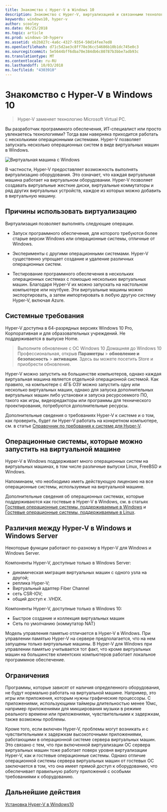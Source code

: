 ```yaml
---
title: Знакомство с Hyper-V в Windows 10
description: Знакомство с Hyper-V, виртуализацией и связанными технологиями.
keywords: windows10, hyper-v
author: scooley
ms.date: 06/25/2018
ms.topic: article
ms.prod: windows-10-hyperv
ms.assetid: eb2b827c-4a6c-4327-9354-50d14fee7ed8
ms.openlocfilehash: d71c5d2ae3c8ff78e36cc54686b10b1dc745e0c3
ms.sourcegitcommit: 5e5644bff6dba70e384db6c80787b3bbe7adb93c
ms.translationtype: MT
ms.contentlocale: ru-RU
ms.lasthandoff: 10/03/2018
ms.locfileid: "4303910"
---
```

# <a name="introduction-to-hyper-v-on-windows-10"></a>Знакомство с Hyper-V в Windows 10

> Hyper-V заменяет технологию Microsoft Virtual PC.

Вы разработчик программного обеспечения, ИТ-специалист или просто увлекаетесь технологиями? Тогда вам наверняка приходится работать с несколькими операционными системами. Hyper-V позволяет запускать несколько операционных систем в виде виртуальных машин в Windows.

![Виртуальная машина с Windows](media/HyperVNesting.png)

В частности, Hyper-V предоставляет возможность выполнять виртуализацию оборудования.  Это означает, что каждая виртуальная машина работает на виртуальном оборудовании.  Hyper-V позволяет создавать виртуальные жесткие диски, виртуальные коммутаторы и ряд других виртуальных устройств, каждое из которых можно добавить в виртуальную машину.

## <a name="reasons-to-use-virtualization"></a>Причины использовать виртуализацию

Виртуализация позволяет выполнять следующие операции.

* Запуск программного обеспечения, для которого требуются более старые версии Windows или операционные системы, отличные от Windows.

* Эксперименты с другими операционными системами. Hyper-V существенно упрощает создание и удаление различных операционных систем.

* Тестирование программного обеспечения в нескольких операционных системах с помощью нескольких виртуальных машин. Благодаря Hyper-V их можно запускать на настольном компьютере или ноутбуке. Эти виртуальные машины можно экспортировать, а затем импортировать в любую другую систему Hyper-V, включая Azure.

## <a name="system-requirements"></a>Системные требования

Hyper-V доступна в 64-разрядных версиях Windows 10 Pro, Корпоративная и для образовательных учреждений. Не поддерживается в выпуске Home.

> Выполните обновление с ОС Windows 10 Домашняя до Windows 10 Профессиональная, открыв **Параметры** > **обновление и безопасность** > **активации**. Здесь вы можете посетить Store и приобрести обновление.

Hyper-V можно запустить на большинстве компьютеров, однако каждая виртуальная машина является отдельной операционной системой.  Как правило, на компьютере с 4ГБ ОЗУ можно запустить одну или несколько виртуальных машин, однако для запуска дополнительных виртуальных машин либо установки и запуска ресурсоемкого ПО, такого как игры, видеоредакторы или программы для технического проектирования, потребуются дополнительные ресурсы.

Дополнительные сведения о требованиях Hyper-V к системе и о том, как проверить, будет ли Hyper-V работать на конкретном компьютере, см. в статье [Справочник по требования к системе для Hyper-V](..\reference\hyper-v-requirements.md).

## <a name="operating-systems-you-can-run-in-a-virtual-machine"></a>Операционные системы, которые можно запустить на виртуальной машине

Hyper-V в Windows поддерживает много операционных систем на виртуальных машинах, в том числе различные выпуски Linux, FreeBSD и Windows.

Напоминаем, что необходимо иметь действующую лицензию на все операционные системы, используемые на виртуальной машине.

Дополнительные сведения об операционных системах, которые поддерживаются как гостевые в Hyper-V в Windows, см. в статьях [Гостевые операционные системы, поддерживаемые в Windows](supported-guest-os.md) и [Гостевые операционные системы, поддерживаемые в Linux](https://technet.microsoft.com/library/dn531030.aspx).

## <a name="differences-between-hyper-v-on-windows-and-hyper-v-on-windows-server"></a>Различия между Hyper-V в Windows и Windows Server

Некоторые функции работают по-разному в Hyper-V для Windows и Windows Server.

Компоненты Hyper-V, доступные только в Windows Server:

* динамическая миграция виртуальных машин с одного узла на другой;
* реплика Hyper-V;
* Виртуальный адаптер Fiber Channel
* сеть СSR-IOV;
* общий доступ к .VHDX.

Компоненты Hyper-V, доступные только в Windows 10:

* Быстрое создание и коллекция виртуальных машин
* Сеть по умолчанию (коммутатор NAT)

Модель управления памятью отличается в Hyper-V в Windows. При управлении памятью Hyper-V на сервере предполагается, что на нем запущены только виртуальные машины. В Hyper-V для Windows при управлении памятью учитывается тот факт, что кроме виртуальных машин на большинстве клиентских компьютеров работает локальное программное обеспечение.

## <a name="limitations"></a>Ограничения

Программы, которые зависят от наличия определенного оборудования, не будут нормально работать на виртуальной машине. Например, это игры или приложения, которым нужны графические процессоры. С приложениями, использующими таймеры длительностью менее 10мс, например приложениями для микширования музыки в режиме реального времени или приложениями, чувствительными к задержкам, также возможны проблемы.

Кроме того, если включен Hyper-V, проблемы могут возникать и с чувствительными к задержкам высокоточными приложениями, работающими в операционной системе сервера виртуальных машин.  Это связано с тем, что при включенной виртуализации ОС сервера виртуальных машин тоже работает поверх уровня виртуализации Hyper-V, как и гостевые операционные системы. Однако отличие операционной системы сервера виртуальных машин от гостевых ОС заключается в том, что она имеет прямой доступ к оборудованию, что обеспечивает правильную работу приложений с особыми требованиями к оборудованию.

## <a name="next-step"></a>Дальнейшие действия

[Установка Hyper-V в Windows10](..\quick-start\enable-hyper-v.md)
